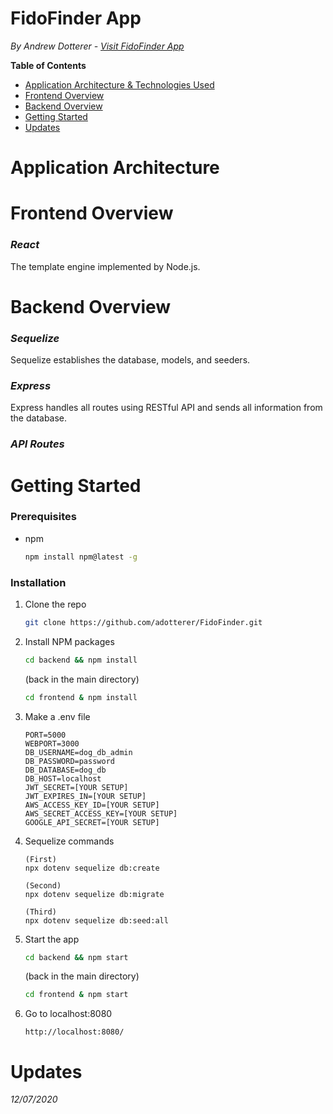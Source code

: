 # FidoFinder App

_By Andrew Dotterer - [Visit FidoFinder App](https://fidofinderapp.herokuapp.com/)_

**Table of Contents**

- [Application Architecture & Technologies Used](#application-architecture)
- [Frontend Overview](#frontend-overview)
- [Backend Overview](#backend-overview)
- [Getting Started](#getting-started)
- [Updates](#updates)

# Application Architecture

# Frontend Overview

### _React_

The template engine implemented by Node.js.

# Backend Overview

### _Sequelize_

Sequelize establishes the database, models, and seeders.

### _Express_

Express handles all routes using RESTful API and sends all information from the database.

### _API Routes_

# Getting Started

### Prerequisites

- npm

  ```sh
  npm install npm@latest -g
  ```

### Installation

1. Clone the repo
   ```sh
   git clone https://github.com/adotterer/FidoFinder.git
   ```
2. Install NPM packages

   ```sh
   cd backend && npm install
   ```

   (back in the main directory)

   ```sh
   cd frontend & npm install
   ```

3. Make a .env file

   ```JS
   PORT=5000
   WEBPORT=3000
   DB_USERNAME=dog_db_admin
   DB_PASSWORD=password
   DB_DATABASE=dog_db
   DB_HOST=localhost
   JWT_SECRET=[YOUR SETUP]
   JWT_EXPIRES_IN=[YOUR SETUP]
   AWS_ACCESS_KEY_ID=[YOUR SETUP]
   AWS_SECRET_ACCESS_KEY=[YOUR SETUP]
   GOOGLE_API_SECRET=[YOUR SETUP]
   ```

4. Sequelize commands
   ```JS
   (First)
   npx dotenv sequelize db:create
   ```
   ```JS
   (Second)
   npx dotenv sequelize db:migrate
   ```
   ```JS
   (Third)
   npx dotenv sequelize db:seed:all
   ```
5. Start the app

   ```sh
   cd backend && npm start
   ```

   (back in the main directory)

   ```sh
   cd frontend & npm start
   ```

6. Go to localhost:8080

   ```JS
   http://localhost:8080/
   ```

# Updates

_12/07/2020_
